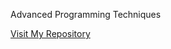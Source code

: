 Advanced Programming Techniques

[Visit My Repository](https://github.com/Mustafa-Deveci/AdvancedProgramming-Studies.git)
